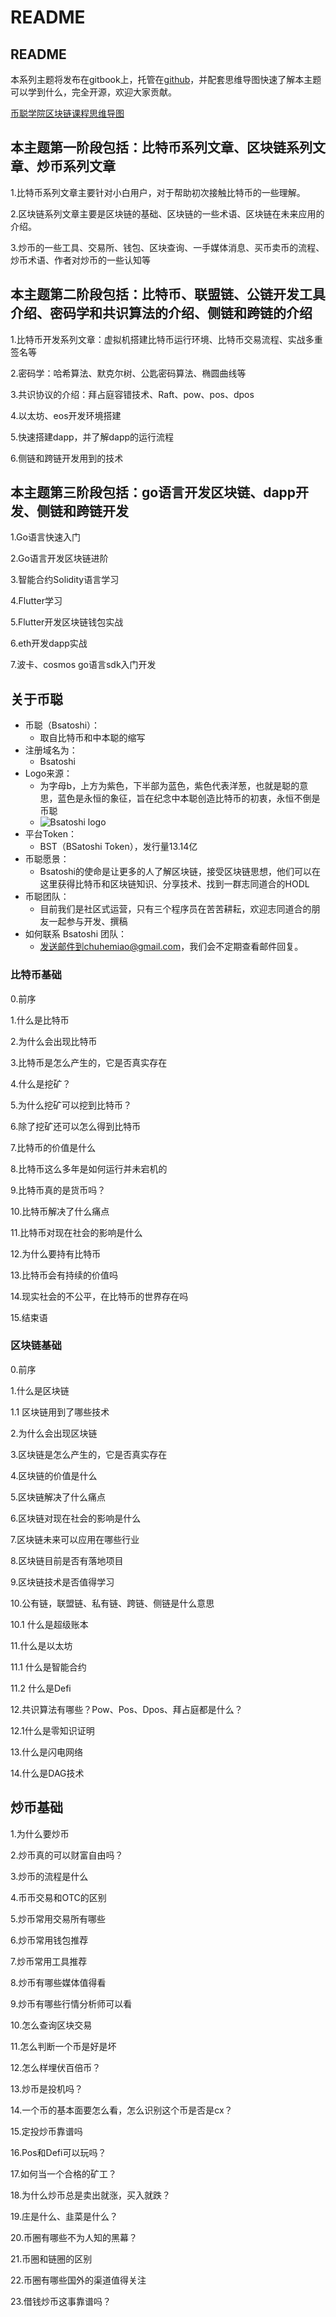 # README

## README

本系列主题将发布在gitbook上，托管在[github](https://github.com/chuhemiao/wiki.bsatoshi.blockchain)，并配套思维导图快速了解本主题可以学到什么，完全开源，欢迎大家贡献。

[币聪学院区块链课程思维导图](https://cdn.bsatoshi.com/2019/07/06/bitcoin_blockchain.png)

## 本主题第一阶段包括：比特币系列文章、区块链系列文章、炒币系列文章

1.比特币系列文章主要针对小白用户，对于帮助初次接触比特币的一些理解。

2.区块链系列文章主要是区块链的基础、区块链的一些术语、区块链在未来应用的介绍。

3.炒币的一些工具、交易所、钱包、区块查询、一手媒体消息、买币卖币的流程、炒币术语、作者对炒币的一些认知等

## 本主题第二阶段包括：比特币、联盟链、公链开发工具介绍、密码学和共识算法的介绍、侧链和跨链的介绍

1.比特币开发系列文章：虚拟机搭建比特币运行环境、比特币交易流程、实战多重签名等

2.密码学：哈希算法、默克尔树、公匙密码算法、椭圆曲线等

3.共识协议的介绍：拜占庭容错技术、Raft、pow、pos、dpos

4.以太坊、eos开发环境搭建

5.快速搭建dapp，并了解dapp的运行流程

6.侧链和跨链开发用到的技术

## 本主题第三阶段包括：go语言开发区块链、dapp开发、侧链和跨链开发

1.Go语言快速入门

2.Go语言开发区块链进阶

3.智能合约Solidity语言学习

4.Flutter学习

5.Flutter开发区块链钱包实战

6.eth开发dapp实战

7.波卡、cosmos go语言sdk入门开发

## 关于币聪

* 币聪（Bsatoshi）：
  * 取自比特币和中本聪的缩写
* 注册域名为：
  * Bsatoshi
* Logo来源：
  * 为字母b，上方为紫色，下半部为蓝色，紫色代表洋葱，也就是聪的意思，蓝色是永恒的象征，旨在纪念中本聪创造比特币的初衷，永恒不倒是币聪
  * ![Bsatoshi logo](https://cdn.bsatoshi.com/2019/06/29/bsatoshi-icon.png)
* 平台Token：
  * BST（BSatoshi Token），发行量13.14亿
* 币聪愿景：
  * Bsatoshi的使命是让更多的人了解区块链，接受区块链思想，他们可以在这里获得比特币和区块链知识、分享技术、找到一群志同道合的HODL
* 币聪团队：
  * 目前我们是社区式运营，只有三个程序员在苦苦耕耘，欢迎志同道合的朋友一起参与开发、撰稿
* 如何联系 Bsatoshi 团队：
  * 发送邮件到chuhemiao@gmail.com，我们会不定期查看邮件回复。



### 比特币基础

0.前序

1.什么是比特币

2.为什么会出现比特币

3.比特币是怎么产生的，它是否真实存在

4.什么是挖矿？

5.为什么挖矿可以挖到比特币？

6.除了挖矿还可以怎么得到比特币

7.比特币的价值是什么

8.比特币这么多年是如何运行并未宕机的

9.比特币真的是货币吗？

10.比特币解决了什么痛点

11.比特币对现在社会的影响是什么

12.为什么要持有比特币

13.比特币会有持续的价值吗

14.现实社会的不公平，在比特币的世界存在吗

15.结束语

### 区块链基础

0.前序

1.什么是区块链

1.1 区块链用到了哪些技术

2.为什么会出现区块链

3.区块链是怎么产生的，它是否真实存在

4.区块链的价值是什么

5.区块链解决了什么痛点

6.区块链对现在社会的影响是什么

7.区块链未来可以应用在哪些行业

8.区块链目前是否有落地项目

9.区块链技术是否值得学习

10.公有链，联盟链、私有链、跨链、侧链是什么意思

10.1 什么是超级账本

11.什么是以太坊

11.1 什么是智能合约

11.2 什么是Defi

12.共识算法有哪些？Pow、Pos、Dpos、拜占庭都是什么？

12.1什么是零知识证明

13.什么是闪电网络

14.什么是DAG技术

## 炒币基础

1.为什么要炒币

2.炒币真的可以财富自由吗？

3.炒币的流程是什么

4.币币交易和OTC的区别

5.炒币常用交易所有哪些

6.炒币常用钱包推荐

7.炒币常用工具推荐

8.炒币有哪些媒体值得看

9.炒币有哪些行情分析师可以看

10.怎么查询区块交易

11.怎么判断一个币是好是坏

12.怎么样埋伏百倍币？

13.炒币是投机吗？

14.一个币的基本面要怎么看，怎么识别这个币是否是cx？

15.定投炒币靠谱吗

16.Pos和Defi可以玩吗？

17.如何当一个合格的矿工？

18.为什么炒币总是卖出就涨，买入就跌？

19.庄是什么、韭菜是什么？

20.币圈有哪些不为人知的黑幕？

21.币圈和链圈的区别

22.币圈有哪些国外的渠道值得关注

23.借钱炒币这事靠谱吗？



